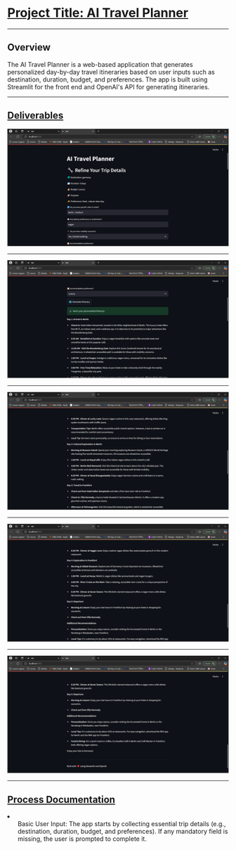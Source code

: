 <h1><u>Project Title: AI Travel Planner</u></h1>
<hr>
<h2>Overview</h2>
<p>The AI Travel Planner is a web-based application that generates personalized day-by-day travel itineraries based on user inputs such as destination, duration, budget, and preferences. The app is built using Streamlit for the front end and OpenAI's API for generating itineraries.

</p>
<hr>
<h2><u>Deliverables</u></h2>
<img src="g1.png" alt="step 1">
<hr>
<img src="g2.png" alt="step 2">
<hr>
<img src="g3.png" alt="step 3">
<hr>
<img src="g4.png" alt="step 4">
<hr>
<img src="g5.png" alt="step 5">
<hr>
<h2><u> Process Documentation</u></h2>
<li>
  <ol>Basic User Input: The app starts by collecting essential trip details (e.g., destination, duration, budget, and preferences). If any mandatory field is missing, the user is prompted to complete it.</ol>
</li>
